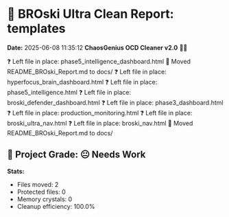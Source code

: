 # 🧹 BROski Ultra Clean Report: templates
**Date:** 2025-06-08 11:35:12
**ChaosGenius OCD Cleaner v2.0** 🧠💜

❓ Left file in place: phase5_intelligence_dashboard.html
📁 Moved README_BROski_Report.md to docs/
❓ Left file in place: hyperfocus_brain_dashboard.html
❓ Left file in place: phase5_intelligence.html
❓ Left file in place: broski_defender_dashboard.html
❓ Left file in place: phase3_dashboard.html
❓ Left file in place: production_monitoring.html
❓ Left file in place: broski_ultra_nav.html
❓ Left file in place: broski_nav.html
📁 Moved README_BROski_Report.md to docs/

## 🧠 Project Grade: 😐 Needs Work
**Stats:**
- Files moved: 2
- Protected files: 0
- Memory crystals: 0
- Cleanup efficiency: 100.0%